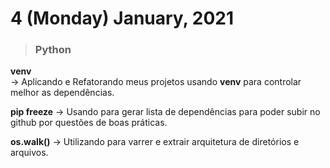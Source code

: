 # 4 (Monday) January, 2021

>### Python

**venv** <br>&#8594; Aplicando e Refatorando meus projetos usando **venv** para controlar melhor as dependências.

**pip freeze** &#8594; Usando para gerar lista de dependências para poder subir no github por questões de boas práticas.

**os.walk()** &#8594; Utilizando para varrer e extrair arquitetura de diretórios e arquivos. 
